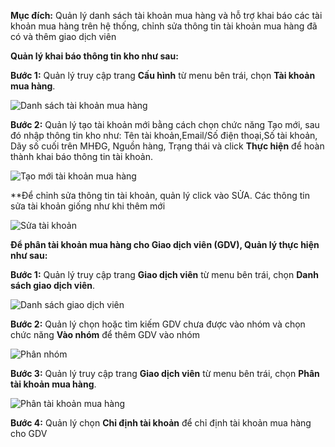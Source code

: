 **Mục đích:** Quản lý danh sách tài khoản mua hàng và hỗ trợ khai báo các tài khoản mua hàng trên hệ thống, chỉnh sửa thông tin tài khoản mua hàng đã có và thêm giao dịch viên

**Quản lý khai báo thông tin kho như sau:**

**Bước 1:** Quản lý truy cập trang **Cấu hình** từ menu bên trái, chọn **Tài khoản mua hàng**.

![Danh sách tài khoản mua hàng](https://user-images.githubusercontent.com/75475064/105320402-b31d7000-5bf8-11eb-84e0-cf71212c5d5a.png)

**Bước 2:** Quản lý tạo tài khoản mới bằng cách chọn chức năng Tạo mới, sau đó nhập thông tin kho như: Tên tài khoản,Email/Số điện thoại,Số tài khoản, Dãy số cuối trên MHĐG, Nguồn hàng, Trạng thái và click **Thực hiện** để hoàn thành khai báo thông tin tài khoản.

![Tạo mới tài khoản mua hàng](https://user-images.githubusercontent.com/75475064/105321001-743bea00-5bf9-11eb-81dc-b8eb949a8a57.png)

**Để chỉnh sửa thông tin tài khoản, quản lý click vào SỬA. Các thông tin sửa tài khoản giống như khi thêm mới

![Sửa tài khoản](https://user-images.githubusercontent.com/75475064/105321353-eb717e00-5bf9-11eb-8dbb-665be020e22f.png)

**Để phân tài khoản mua hàng cho Giao dịch viên (GDV), Quản lý thực hiện như sau:**

**Bước 1:** Quản lý truy cập trang **Giao dịch viên** từ menu bên trái, chọn **Danh sách giao dịch viên**.

![Danh sách giao dịch viên](https://user-images.githubusercontent.com/75475064/105321804-879b8500-5bfa-11eb-9624-4ef34cc4ab2e.png)

**Bước 2:** Quản lý chọn hoặc tìm kiếm GDV chưa được vào nhóm và chọn chức năng **Vào nhóm** để thêm GDV vào nhóm

![Phân nhóm](https://user-images.githubusercontent.com/75475064/105323055-42785280-5bfc-11eb-8812-4ff3b6bce06c.png)

**Bước 3:** Quản lý truy cập trang **Giao dịch viên** từ menu bên trái, chọn **Phân tài khoản mua hàng**.

![Phân tài khoản mua hàng](https://user-images.githubusercontent.com/75475064/105323413-b155ab80-5bfc-11eb-81e2-91befb759a95.png)

**Bước 4:** Quản lý chọn **Chỉ định tài khoản** để chỉ định tài khoản mua hàng cho GDV



